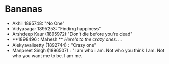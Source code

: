 # Bananas
* Akhil 1895748: "No One"
* Vidyasagar 1895253: "Finding happiness"
* Arshdeep Kaur (1895972):"Don't die before you're dead"
* **1898496 : Mahesh ** *Here's to the crazy ones. ...*
* Alekyavalisetty (1892744) : "Crazy one"
* Manpreet Singh (1896507) : "I am who i am. Not who you think I am. Not who you want me to be. I am me. 
